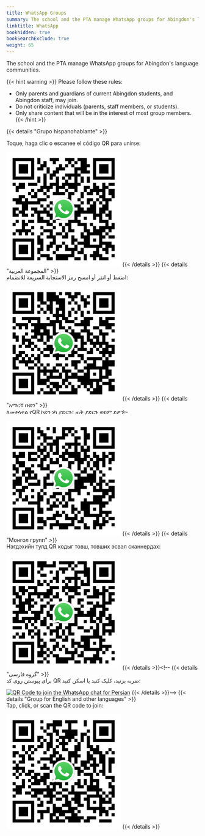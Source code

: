 ```yaml
---
title: WhatsApp Groups
summary: The school and the PTA manage WhatsApp groups for Abingdon's language communities.
linktitle: WhatsApp
bookhidden: true
bookSearchExclude: true
weight: 65
---
```


The school and the PTA manage WhatsApp groups for Abingdon's language communities.

{{< hint warning >}}
Please follow these rules:
- Only parents and guardians of current Abingdon students, and Abingdon staff, may join.
- Do not criticize individuals (parents, staff members, or students).
- Only share content that will be in the interest of most group members.
{{< /hint >}}

<span class="notranslate">


{{< details "Grupo hispanohablante" >}}
<br>
<!--El grupo de WhatsApp en español está dirigido por la Sra. Caty Branco, Asistente de Recursos Bilingües de Abingdon.
<br><br>-->
Toque, haga clic o escanee el código QR para unirse:

<a href="https://chat.whatsapp.com/CZF8UWJJbLvDt8WFmvTXhu"><img src="images/whatsappes.svg" height="300" width="300" alt="QR Code to join the Spanish WhatsApp chat"></a>
{{< /details >}}
{{< details "المجموعة العربية" >}}
<br>
اضغط أو انقر أو امسح رمز الاستجابة السريعة للانضمام:

<a href="https://chat.whatsapp.com/EJhTfUXY659H09PTIBTq1H"><img src="images/whatsappar.svg" height="300" width="300" alt="QR Code to join the Arabic WhatsApp chat"></a>
{{< /details >}}
{{< details "አማርኛ ቡድን" >}}
<br>
ለመቀላቀል የQR ኮድን ነካ ያድርጉ፣ ጠቅ ያድርጉ ወይም ይቃኙ፡-

<a href="https://chat.whatsapp.com/EEAlIiRL3XAJ3OIYAZdH4o"><img src="images/whatsappam.svg" height="300" width="300" alt="QR Code to join the Amharic WhatsApp chat"></a>
{{< /details >}}
{{< details "Монгол групп" >}}
<br>
Нэгдэхийн тулд QR кодыг товш, товших эсвэл сканнердах:

<a href="https://chat.whatsapp.com/IDjEIiLINfm5R5ViLuAKJW"><img src="images/whatsappmn.svg" height="300" width="300" alt="QR Code to join the Mongolian WhatsApp chat"></a>
{{< /details >}}<!--
{{< details "گروه فارسی" >}}
<br>
برای پیوستن روی کد QR ضربه بزنید، کلیک کنید یا اسکن کنید:

<a href="https://chat.whatsapp.com/LRXNbiNbc9YI0Hs6iWwnhf"><img src="images/whatsappfa.svg" height="300" width="300" alt="QR Code to join the WhatsApp chat for Persian"></a>
{{< /details >}}-->
{{< details "Group for English and other languages" >}}
<br>
Tap, click, or scan the QR code to join:

<a href="https://chat.whatsapp.com/JHmnCVwB6LC7Fol2uOw0Ew"><img src="images/whatsappen.svg" height="300" width="300" alt="QR Code to join the WhatsApp chat for English and other languages"></a>
{{< /details >}}

</span>